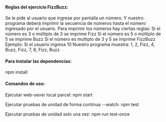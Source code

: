 #### Reglas del ejercicio FizzBuzz:

Se le pide al usuario que ingrese por pantalla un número. Y nuestro programa deberá imprimir la secuencia de números hasta el número ingresado por el usuario.
Para imprimir los números hay ciertas reglas:
  Si el número es 3 o múltiplo de 3 se imprime Fizz
  Si el número es 5 o múltiplo de 5 se imprime Buzz
  Si el número es multiplo de 3 y 5 se imprime FizzBuzz
Ejemplo:
Si el usuario ingresa 10
Nuestro programa muestra:
1, 2, Fizz, 4, Buzz, Fizz, 7, 8, Fizz, Buzz




#### Para instalar las dependencias:

npm install

#### Comandos de uso:

Ejecutar web-sever local parcel:
npm start

Ejecutar pruebas de unidad de forma continua --watch:
npm test

Ejecutar pruebas de unidad solo una vez:
npm run test-once

